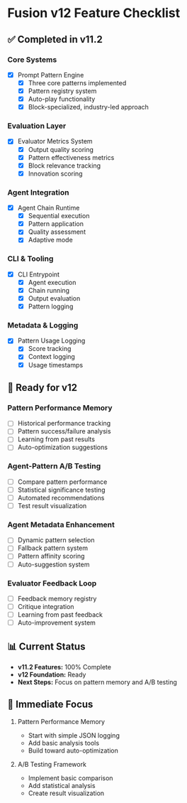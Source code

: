# Fusion v12 Feature Checklist

## ✅ Completed in v11.2

### Core Systems
- [x] Prompt Pattern Engine
  - [x] Three core patterns implemented
  - [x] Pattern registry system
  - [x] Auto-play functionality
  - [x] Block-specialized, industry-led approach

### Evaluation Layer
- [x] Evaluator Metrics System
  - [x] Output quality scoring
  - [x] Pattern effectiveness metrics
  - [x] Block relevance tracking
  - [x] Innovation scoring

### Agent Integration
- [x] Agent Chain Runtime
  - [x] Sequential execution
  - [x] Pattern application
  - [x] Quality assessment
  - [x] Adaptive mode

### CLI & Tooling
- [x] CLI Entrypoint
  - [x] Agent execution
  - [x] Chain running
  - [x] Output evaluation
  - [x] Pattern logging

### Metadata & Logging
- [x] Pattern Usage Logging
  - [x] Score tracking
  - [x] Context logging
  - [x] Usage timestamps

## 🚀 Ready for v12

### Pattern Performance Memory
- [ ] Historical performance tracking
- [ ] Pattern success/failure analysis
- [ ] Learning from past results
- [ ] Auto-optimization suggestions

### Agent-Pattern A/B Testing
- [ ] Compare pattern performance
- [ ] Statistical significance testing
- [ ] Automated recommendations
- [ ] Test result visualization

### Agent Metadata Enhancement
- [ ] Dynamic pattern selection
- [ ] Fallback pattern system
- [ ] Pattern affinity scoring
- [ ] Auto-suggestion system

### Evaluator Feedback Loop
- [ ] Feedback memory registry
- [ ] Critique integration
- [ ] Learning from past feedback
- [ ] Auto-improvement system

## 📊 Current Status

- **v11.2 Features:** 100% Complete
- **v12 Foundation:** Ready
- **Next Steps:** Focus on pattern memory and A/B testing

## 🎯 Immediate Focus

1. Pattern Performance Memory
   - Start with simple JSON logging
   - Add basic analysis tools
   - Build toward auto-optimization

2. A/B Testing Framework
   - Implement basic comparison
   - Add statistical analysis
   - Create result visualization 